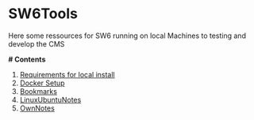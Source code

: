 # SW6Tools

Here some ressources for SW6 running on local Machines to testing and develop the CMS

**# Contents**

 1. [Requirements for local install](https://github.com/GaboCapo/SW6Tools/blob/master/requirements.md) 
 2. [Docker Setup]((https://github.com/GaboCapo/SW6Tools/blob/master/dockersetup.md))
 3. [Bookmarks](https://github.com/GaboCapo/SW6Tools/blob/master/Bookmarks.md)
 4. [LinuxUbuntuNotes](https://github.com/GaboCapo/SW6Tools/blob/master/linuxterminalnotes.md) 
 5. [OwnNotes](https://github.com/GaboCapo/SW6Tools/blob/master/ownnotes.txt)
 
 
